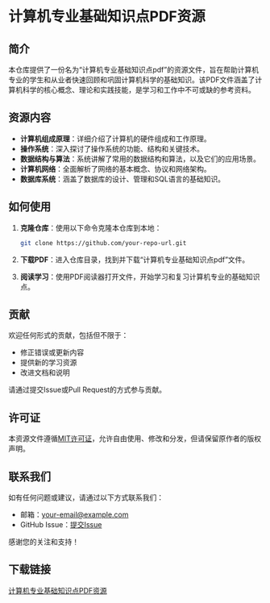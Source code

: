 # 计算机专业基础知识点PDF资源

## 简介

本仓库提供了一份名为“计算机专业基础知识点pdf”的资源文件，旨在帮助计算机专业的学生和从业者快速回顾和巩固计算机科学的基础知识。该PDF文件涵盖了计算机科学的核心概念、理论和实践技能，是学习和工作中不可或缺的参考资料。

## 资源内容

- **计算机组成原理**：详细介绍了计算机的硬件组成和工作原理。
- **操作系统**：深入探讨了操作系统的功能、结构和关键技术。
- **数据结构与算法**：系统讲解了常用的数据结构和算法，以及它们的应用场景。
- **计算机网络**：全面解析了网络的基本概念、协议和网络架构。
- **数据库系统**：涵盖了数据库的设计、管理和SQL语言的基础知识。

## 如何使用

1. **克隆仓库**：使用以下命令克隆本仓库到本地：
   ```bash
   git clone https://github.com/your-repo-url.git
   ```

2. **下载PDF**：进入仓库目录，找到并下载“计算机专业基础知识点pdf”文件。

3. **阅读学习**：使用PDF阅读器打开文件，开始学习和复习计算机专业的基础知识点。

## 贡献

欢迎任何形式的贡献，包括但不限于：

- 修正错误或更新内容
- 提供新的学习资源
- 改进文档和说明

请通过提交Issue或Pull Request的方式参与贡献。

## 许可证

本资源文件遵循[MIT许可证](LICENSE)，允许自由使用、修改和分发，但请保留原作者的版权声明。

## 联系我们

如有任何问题或建议，请通过以下方式联系我们：

- 邮箱：[your-email@example.com](mailto:your-email@example.com)
- GitHub Issue：[提交Issue](https://github.com/your-repo-url/issues)

感谢您的关注和支持！

## 下载链接

[计算机专业基础知识点PDF资源](https://pan.quark.cn/s/9d05e8989a95)